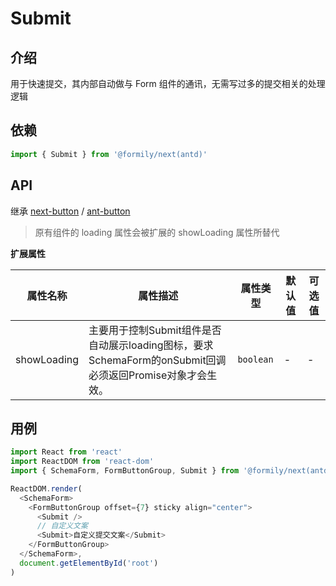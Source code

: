 # Submit

## 介绍

用于快速提交，其内部自动做与 Form 组件的通讯，无需写过多的提交相关的处理逻辑

## 依赖

```javascript
import { Submit } from '@formily/next(antd)'
```

## API

继承 [next-button](https://fusion.design/component/basic/button#button) /
[ant-button](https://ant.design/components/button-cn/#API)
> 原有组件的 loading 属性会被扩展的 showLoading 属性所替代

**扩展属性**

| 属性名称 | 属性描述 | 属性类型 | 默认值 | 可选值 |
| ---- | ---- | ---- | --- | --- |
| showLoading | 主要用于控制Submit组件是否自动展示loading图标，要求SchemaForm的onSubmit回调必须返回Promise对象才会生效。 | `boolean` | - | - |

## 用例

```javascript
import React from 'react'
import ReactDOM from 'react-dom'
import { SchemaForm, FormButtonGroup, Submit } from '@formily/next(antd)'

ReactDOM.render(
  <SchemaForm>
    <FormButtonGroup offset={7} sticky align="center">
      <Submit />
      // 自定义文案
      <Submit>自定义提交文案</Submit>
    </FormButtonGroup>
  </SchemaForm>,
  document.getElementById('root')
)
```
